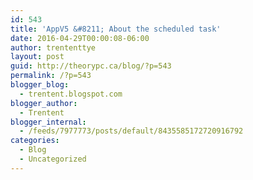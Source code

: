 ```yaml
---
id: 543
title: 'AppV5 &#8211; About the scheduled task'
date: 2016-04-29T00:00:08-06:00
author: trententtye
layout: post
guid: http://theorypc.ca/blog/?p=543
permalink: /?p=543
blogger_blog:
  - trentent.blogspot.com
blogger_author:
  - Trentent
blogger_internal:
  - /feeds/7977773/posts/default/8435585172720916792
categories:
  - Blog
  - Uncategorized
---
```

<!-- AddThis Advanced Settings generic via filter on the_content -->

<!-- AddThis Share Buttons generic via filter on the_content -->